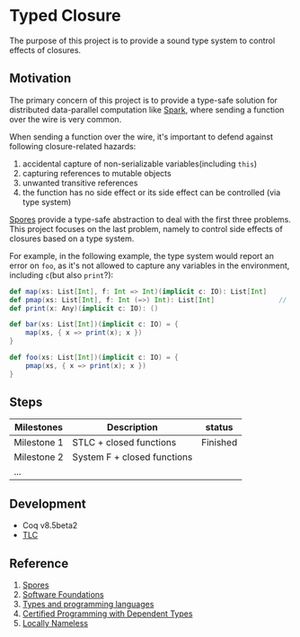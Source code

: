 # Typed Closure

The purpose of this project is to provide a sound type system
to control effects of closures.

## Motivation

The primary concern of this project is to provide a type-safe solution
for distributed data-parallel computation like
[Spark](https://spark.apache.org), where sending a function over the
wire is very common.

When sending a function over the wire, it's important to defend
against following closure-related hazards:

1. accidental capture of non-serializable variables(including `this`)
2. capturing references to mutable objects
3. unwanted transitive references
4. the function has no side effect or its side effect can be controlled
  (via type system)

[Spores](http://infoscience.epfl.ch/record/191239) provide a type-safe
abstraction to deal with the first three problems. This project
focuses on the last problem, namely to control side effects of
closures based on a type system.

For example, in the following example, the type system would report an
error on `foo`, as it's not allowed to capture any variables in the
environment, including `c`(but also `print`?):

``` scala
def map(xs: List[Int], f: Int => Int)(implicit c: IO): List[Int]
def pmap(xs: List[Int], f: Int (=>) Int): List[Int]                //  (=>) means f is closed
def print(x: Any)(implicit c: IO): ()

def bar(xs: List[Int])(implicit c: IO) = {
    map(xs, { x => print(x); x })
}

def foo(xs: List[Int])(implicit c: IO) = {
    pmap(xs, { x => print(x); x })
}
```

## Steps

| Milestones                   |          Description             |         status      |
| ---------------------------- | -------------------------------- | --------------------|
|  Milestone 1                 |    STLC + closed functions       |      Finished       |
|  Milestone 2                 |    System F + closed functions   |                     |
|  ...                         |                                  |                     |

## Development

- Coq v8.5beta2
- [TLC](http://www.chargueraud.org/softs/tlc/)

## Reference

1. [Spores](http://infoscience.epfl.ch/record/191239)
2. [Software Foundations](http://www.cis.upenn.edu/~bcpierce/sf)
3. [Types and programming languages](https://www.cis.upenn.edu/~bcpierce/tapl/)
4. [Certified Programming with Dependent Types](http://adam.chlipala.net/cpdt/)
5. [Locally Nameless](http://www.chargueraud.org/softs/ln/)
